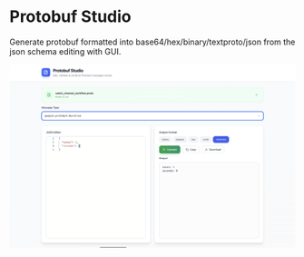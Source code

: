 # Protobuf Studio

Generate protobuf formatted into base64/hex/binary/textproto/json from the json schema editing with GUI.

<img src="img/prview.png"/>